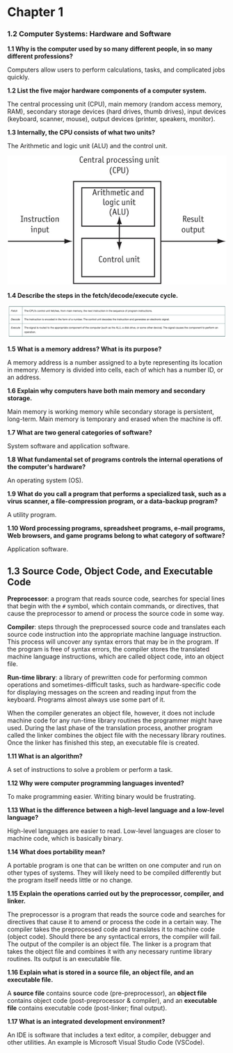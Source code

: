 # Chapter 1

### 1.2 Computer Systems: Hardware and Software

**1.1 Why is the computer used by so many different people, in so many different professions?**

Computers allow users to perform calculations, tasks, and complicated jobs quickly.


**1.2 List the five major hardware components of a computer system.**

The central processing unit (CPU), main memory (random access memory, RAM), secondary storage devices (hard drives, thumb drives), input devices (keyboard, scanner, mouse), output devices (printer, speakers, monitor).


**1.3 Internally, the CPU consists of what two units?**

The Arithmetic and logic unit (ALU) and the control unit.

![35a9d1c5.png](../attachments/35a9d1c5.png)


**1.4 Describe the steps in the fetch/decode/execute cycle.** 

![a45da0b0.png](../attachments/a45da0b0.png)


**1.5 What is a memory address? What is its purpose?**

A memory address is a number assigned to a byte representing its location in memory. Memory is divided into cells, each of which has a number ID, or an address.


**1.6 Explain why computers have both main memory and secondary storage.**

Main memory is working memory while secondary storage is persistent, long-term. Main memory is temporary and erased when the machine is off. 


**1.7 What are two general categories of software?**

System software and application software.


**1.8 What fundamental set of programs controls the internal operations of the computer's hardware?**

An operating system (OS).


**1.9 What do you call a program that performs a specialized task, such as a virus scanner, a file-compression program, or a data-backup program?**

A utility program.


**1.10 Word processing programs, spreadsheet programs, e-mail programs, Web browsers, and game programs belong to what category of software?**

Application software.





## 1.3 Source Code, Object Code, and Executable Code

**Preprocessor**: a program that reads source code, searches for special lines that begin with the `#` symbol, which contain commands, or directives, that cause the preprocessor to amend or process the source code in some way.

**Compiler**: steps through the preprocessed source code and translates each source code instruction into the appropriate machine language instruction. This process will uncover any syntax errors that may be in the program. If the program is free of syntax errors, the compiler stores the translated machine language instructions, which are called object code, into an object file.

**Run-time library**: a library of prewritten code for performing common operations and sometimes-difficult tasks, such as hardware-specific code for displaying messages on the screen and reading input from the keyboard. Programs almost always use some part of it.

When the compiler generates an object file, however, it does not include machine code for any run-time library routines the programmer might have used. During the last phase of the translation process, another program called the linker combines the object file with the necessary library routines. Once the linker has finished this step, an executable file is created.

**1.11 What is an algorithm?**

A set of instructions to solve a problem or perform a task.


**1.12 Why were computer programming languages invented?**

To make programming easier. Writing binary would be frustrating.


**1.13 What is the difference between a high-level language and a low-level language?**

High-level languages are easier to read. Low-level languages are closer to machine code, which is basically binary.


**1.14 What does portability mean?**

A portable program is one that can be written on one computer and run on other types of systems. They will likely need to be compiled differently but the program itself needs little or no change.


**1.15 Explain the operations carried out by the preprocessor, compiler, and linker.**

The preprocessor is a program that reads the source code and searches for directives that cause it to amend or process the code in a certain way. The compiler takes the preprocessed code and translates it to machine code (object code). Should there be any syntactical errors, the compiler will fail. The output of the compiler is an object file. The linker is a program that takes the object file and combines it with any necessary runtime library routines. Its output is an executable file.


**1.16 Explain what is stored in a source file, an object file, and an executable file.**

A **source file** contains source code (pre-preprocessor), an **object file** contains object code (post-preprocessor & compiler), and an **executable file** contains executable code (post-linker; final output). 


**1.17 What is an integrated development environment?**

An IDE is software that includes a text editor, a compiler, debugger and other utilities. An example is Microsoft Visual Studio Code (VSCode).
